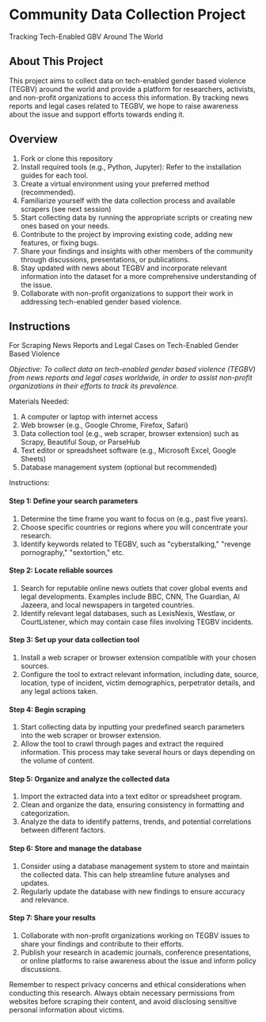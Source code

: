 # Community Data Collection Project 

Tracking Tech-Enabled GBV Around The World


## About This Project

This project aims to collect data on tech-enabled gender based violence (TEGBV) around the world and provide a platform for researchers, activists, and non-profit organizations to access this information. By tracking news reports and legal cases related to TEGBV, we hope to raise awareness about the issue and support efforts towards ending it.

## Overview

1. Fork or clone this repository
2. Install required tools (e.g., Python, Jupyter): Refer to the installation guides for each tool.
3. Create a virtual environment using your preferred method (recommended).
5. Familiarize yourself with the data collection process and available scrapers (see next session)
6. Start collecting data by running the appropriate scripts or creating new ones based on your needs.
7. Contribute to the project by improving existing code, adding new features, or fixing bugs.
8. Share your findings and insights with other members of the community through discussions, presentations, or publications.
9. Stay updated with news about TEGBV and incorporate relevant information into the dataset for a more comprehensive understanding of the issue.
10. Collaborate with non-profit organizations to support their work in addressing tech-enabled gender based violence.

## Instructions

For Scraping News Reports and Legal Cases on Tech-Enabled Gender Based Violence

_Objective: To collect data on tech-enabled gender based violence (TEGBV) from news reports and legal cases worldwide, in order to assist non-profit organizations in their efforts to track its prevalence._

Materials Needed:

1. A computer or laptop with internet access
2. Web browser (e.g., Google Chrome, Firefox, Safari)
3. Data collection tool (e.g., web scraper, browser extension) such as Scrapy, Beautiful Soup, or ParseHub
4. Text editor or spreadsheet software (e.g., Microsoft Excel, Google Sheets)
5. Database management system (optional but recommended)

Instructions:

#### Step 1: Define your search parameters

1. Determine the time frame you want to focus on (e.g., past five years).
2. Choose specific countries or regions where you will concentrate your research.
3. Identify keywords related to TEGBV, such as "cyberstalking," "revenge pornography," "sextortion," etc.

#### Step 2: Locate reliable sources

1. Search for reputable online news outlets that cover global events and legal developments. Examples include BBC, CNN, The Guardian, Al Jazeera, and local newspapers in targeted countries.
2. Identify relevant legal databases, such as LexisNexis, Westlaw, or CourtListener, which may contain case files involving TEGBV incidents.

#### Step 3: Set up your data collection tool

1. Install a web scraper or browser extension compatible with your chosen sources.
2. Configure the tool to extract relevant information, including date, source, location, type of incident, victim demographics, perpetrator details, and any legal actions taken.

#### Step 4: Begin scraping

1. Start collecting data by inputting your predefined search parameters into the web scraper or browser extension.
2. Allow the tool to crawl through pages and extract the required information. This process may take several hours or days depending on the volume of content.

#### Step 5: Organize and analyze the collected data

1. Import the extracted data into a text editor or spreadsheet program.
2. Clean and organize the data, ensuring consistency in formatting and categorization.
3. Analyze the data to identify patterns, trends, and potential correlations between different factors.

#### Step 6: Store and manage the database

1. Consider using a database management system to store and maintain the collected data. This can help streamline future analyses and updates.
2. Regularly update the database with new findings to ensure accuracy and relevance.

#### Step 7: Share your results

1. Collaborate with non-profit organizations working on TEGBV issues to share your findings and contribute to their efforts.
2. Publish your research in academic journals, conference presentations, or online platforms to raise awareness about the issue and inform policy discussions.

Remember to respect privacy concerns and ethical considerations when conducting this research. Always obtain necessary permissions from websites before scraping their content, and avoid disclosing sensitive personal information about victims.
